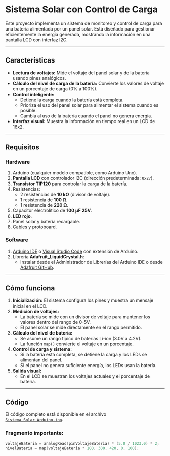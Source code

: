# Sistema Solar con Control de Carga

Este proyecto implementa un sistema de monitoreo y control de carga para una batería alimentada por un panel solar. Está diseñado para gestionar eficientemente la energía generada, mostrando la información en una pantalla LCD con interfaz I2C.

---

## **Características**

- **Lectura de voltajes:** Mide el voltaje del panel solar y de la batería usando pines analógicos.
- **Cálculo del nivel de carga de la batería:** Convierte los valores de voltaje en un porcentaje de carga (0% a 100%).
- **Control inteligente:**
  - Detiene la carga cuando la batería está completa.
  - Prioriza el uso del panel solar para alimentar el sistema cuando es posible.
  - Cambia al uso de la batería cuando el panel no genera energía.
- **Interfaz visual:** Muestra la información en tiempo real en un LCD de 16x2.

---

## **Requisitos**

### **Hardware**

1. Arduino (cualquier modelo compatible, como Arduino Uno).
2. **Pantalla LCD** con controlador I2C (dirección predeterminada: `0x27`).
3. **Transistor TIP120** para controlar la carga de la batería.
4. Resistencias:
   - 2 resistencias de **10 kΩ** (divisor de voltaje).
   - 1 resistencia de **100 Ω**.
   - 1 resistencia de **220 Ω**.
5. Capacitor electrolítico de **100 µF 25V**.
6. **LED rojo**.
7. Panel solar y batería recargable.
8. Cables y protoboard.

### **Software**

1. [Arduino IDE](https://www.arduino.cc/en/software) o [Visual Studio Code](https://code.visualstudio.com/) con extensión de Arduino.
2. Librería **Adafruit_LiquidCrystal.h**:
   - Instalar desde el Administrador de Librerías del Arduino IDE o desde [Adafruit GitHub](https://github.com/adafruit/Adafruit_LiquidCrystal).

---

## **Cómo funciona**

1. **Inicialización:** El sistema configura los pines y muestra un mensaje inicial en el LCD.
2. **Medición de voltajes:**
   - La batería se mide con un divisor de voltaje para mantener los valores dentro del rango de 0-5V.
   - El panel solar se mide directamente en el rango permitido.
3. **Cálculo del nivel de batería:**
   - Se asume un rango típico de baterías Li-ion (3.0V a 4.2V).
   - La función `map()` convierte el voltaje en un porcentaje.
4. **Control de carga y sistema:**
   - Si la batería está completa, se detiene la carga y los LEDs se alimentan del panel.
   - Si el panel no genera suficiente energía, los LEDs usan la batería.
5. **Salida visual:**
   - En el LCD se muestran los voltajes actuales y el porcentaje de batería.

---

## **Código**

El código completo está disponible en el archivo [`Sistema_Solar_Arduino.ino`](./Sistema_Solar_Arduino.ino).

### **Fragmento importante:**

```cpp
voltajeBateria = analogRead(pinVoltajeBateria) * (5.0 / 1023.0) * 2; 
nivelBateria = map(voltajeBateria * 100, 300, 420, 0, 100);
```
